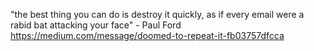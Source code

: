 "the best thing you can do is destroy it quickly, as if every email were a rabid bat attacking your face" - Paul Ford https://medium.com/message/doomed-to-repeat-it-fb03757dfcca


